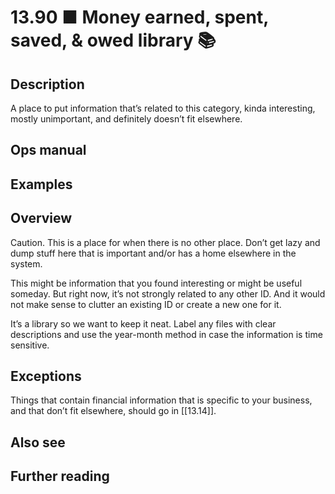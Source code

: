 # 13.90 ■ Money earned, spent, saved, & owed library 📚

## Description

A place to put information that’s related to this category, kinda interesting, mostly unimportant, and definitely doesn’t fit elsewhere.

## Ops manual

## Examples

## Overview

Caution. This is a place for when there is no other place. Don’t get lazy and dump stuff here that is important and/or has a home elsewhere in the system.

This might be information that you found interesting or might be useful someday. But right now, it’s not strongly related to any other ID. And it would not make sense to clutter an existing ID or create a new one for it.

It’s a library so we want to keep it neat. Label any files with clear descriptions and use the year-month method in case the information is time sensitive.

## Exceptions

Things that contain financial information that is specific to your business, and that don’t fit elsewhere, should go in [[13.14]].

## Also see

## Further reading


